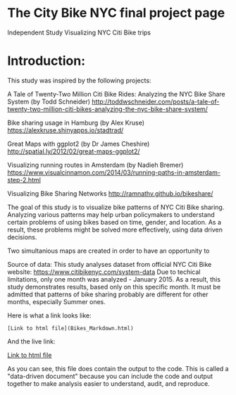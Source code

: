 # The City Bike NYC final project page

Independent Study
Visualizing NYC Citi Bike trips

# Introduction:

This study was inspired by the following projects:

A Tale of Twenty-Two Million Citi Bike Rides: Analyzing the NYC Bike Share System (by Todd Schneider)
http://toddwschneider.com/posts/a-tale-of-twenty-two-million-citi-bikes-analyzing-the-nyc-bike-share-system/

Bike sharing usage in Hamburg (by Alex Kruse)
https://alexkruse.shinyapps.io/stadtrad/

Great Maps with ggplot2 (by Dr James Cheshire)
http://spatial.ly/2012/02/great-maps-ggplot2/

Visualizing running routes in Amsterdam (by Nadieh Bremer)
https://www.visualcinnamon.com/2014/03/running-paths-in-amsterdam-step-2.html

Visualizing Bike Sharing Networks
http://ramnathv.github.io/bikeshare/ 

The goal of this study is to visualize bike patterns of NYC Citi Bike sharing. Analyzing various patterns 
may help urban policymakers to understand certain problems of using bikes based on time, gender, and
location. As a result, these problems might be solved more effectively, using data driven decisions.

Two simultanious maps are created in order to have an opportunity to 

Source of data:
This study analyses dataset from official NYC Citi Bike website: 
https://www.citibikenyc.com/system-data
Due to techical limitations, only one month was analyzed - January 2015. 
As a result, this study demonstrates results, based only on this specific month.
It must be admitted that patterns of bike sharing probably are different for other months, 
especially Summer ones. 



Here is what a link looks like:

```
[Link to html file](Bikes_Markdown.html)
```

And the live link:

[Link to html file](Bikes_Markdown.html)

As you can see, this file does contain the output to the code. This is called a "data-driven document" because you can include the code and output together to make analysis easier to understand, audit, and reproduce.


